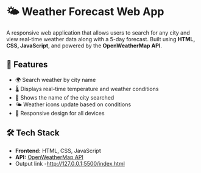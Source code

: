 # 🌤️ Weather Forecast Web App

A responsive web application that allows users to search for any city and view real-time weather data along with a 5-day forecast. Built using **HTML, CSS, JavaScript**, and powered by the **OpenWeatherMap API**.

## 🚀 Features
- 🌍 Search weather by city name
- 🌡️ Displays real-time temperature and weather conditions
- 📍 Shows the name of the city searched
- 🌤️ Weather icons update based on conditions
- 📱 Responsive design for all devices

## 🛠️ Tech Stack
- **Frontend:** HTML, CSS, JavaScript  
- **API:** [OpenWeatherMap API](https://openweathermap.org/api)
- Output link -http://127.0.0.1:5500/index.html
